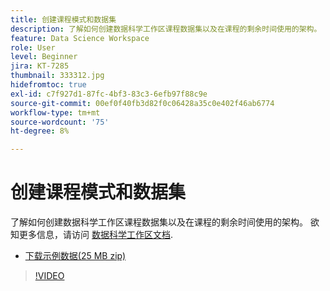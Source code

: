 ```yaml
---
title: 创建课程模式和数据集
description: 了解如何创建数据科学工作区课程数据集以及在课程的剩余时间使用的架构。
feature: Data Science Workspace
role: User
level: Beginner
jira: KT-7285
thumbnail: 333312.jpg
hidefromtoc: true
exl-id: c7f927d1-87fc-4bf3-83c3-6efb97f88c9e
source-git-commit: 00ef0f40fb3d82f0c06428a35c0e402f46ab6774
workflow-type: tm+mt
source-wordcount: '75'
ht-degree: 8%

---
```


# 创建课程模式和数据集

了解如何创建数据科学工作区课程数据集以及在课程的剩余时间使用的架构。 欲知更多信息，请访问 [数据科学工作区文档](https://experienceleague.adobe.com/docs/experience-platform/data-science-workspace/home.html?lang=zh-Hans).

* [下载示例数据(25 MB zip)](../assets/DSW-course-sample-assets.zip)

>[!VIDEO](https://video.tv.adobe.com/v/333312?learn=on)

